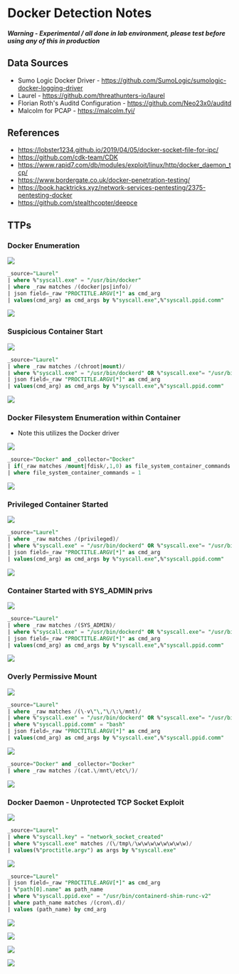 # Docker Detection Notes
##### Warning - Experimental / all done in lab environment, please test before using any of this in production

## Data Sources

- Sumo Logic Docker Driver - https://github.com/SumoLogic/sumologic-docker-logging-driver
- Laurel - https://github.com/threathunters-io/laurel
- Florian Roth's Auditd Configuration - https://github.com/Neo23x0/auditd
- Malcolm for PCAP - https://malcolm.fyi/

## References

- https://lobster1234.github.io/2019/04/05/docker-socket-file-for-ipc/
- https://github.com/cdk-team/CDK
- https://www.rapid7.com/db/modules/exploit/linux/http/docker_daemon_tcp/
- https://www.bordergate.co.uk/docker-penetration-testing/
- https://book.hacktricks.xyz/network-services-pentesting/2375-pentesting-docker
- https://github.com/stealthcopter/deepce

## TTPs

### Docker Enumeration 

![](20230826094147.png)

```sql
_source="Laurel" 
| where %"syscall.exe" = "/usr/bin/docker"
| where _raw matches /(docker|ps|info)/
| json field=_raw "PROCTITLE.ARGV[*]" as cmd_arg
| values(cmd_arg) as cmd_args by %"syscall.exe",%"syscall.ppid.comm"
```

![](20230826094119.png)

### Suspicious Container Start

![](20230826095126.png)

```sql
_source="Laurel" 
| where _raw matches /(chroot|mount)/
| where %"syscall.exe" = "/usr/bin/dockerd" OR %"syscall.exe"= "/usr/bin/docker"
| json field=_raw "PROCTITLE.ARGV[*]" as cmd_arg
| values(cmd_arg) as cmd_args by %"syscall.exe",%"syscall.ppid.comm"
```

![](20230826095147.png)

### Docker Filesystem Enumeration within Container

- Note this utilizes the Docker driver

![](20230826095731.png)

```sql
_source="Docker" and _collector="Docker"
| if(_raw matches /mount|fdisk/,1,0) as file_system_container_commands
| where file_system_container_commands = 1
```

![](20230826095750.png)

### Privileged Container Started

![](20230826100205.png)

```sql
_source="Laurel" 
| where _raw matches /(privileged)/
| where %"syscall.exe" = "/usr/bin/dockerd" OR %"syscall.exe"= "/usr/bin/docker"
| json field=_raw "PROCTITLE.ARGV[*]" as cmd_arg
| values(cmd_arg) as cmd_args by %"syscall.exe",%"syscall.ppid.comm"
```

![](20230826100223.png)

### Container Started with SYS_ADMIN privs

![](20230826100548.png)

```sql
_source="Laurel" 
| where _raw matches /(SYS_ADMIN)/
| where %"syscall.exe" = "/usr/bin/dockerd" OR %"syscall.exe"= "/usr/bin/docker"
| json field=_raw "PROCTITLE.ARGV[*]" as cmd_arg
| values(cmd_arg) as cmd_args by %"syscall.exe",%"syscall.ppid.comm"
```

![](20230826100614.png)

### Overly Permissive Mount

![](20230826101130.png)

```sql
_source="Laurel" 
| where _raw matches /(\-v\"\,"\/\:\/mnt)/
| where %"syscall.exe" = "/usr/bin/dockerd" OR %"syscall.exe"= "/usr/bin/docker"
| where %"syscall.ppid.comm" = "bash"
| json field=_raw "PROCTITLE.ARGV[*]" as cmd_arg
| values(cmd_arg) as cmd_args by %"syscall.exe",%"syscall.ppid.comm"
```

![](20230826102226.png)

```sql
_source="Docker" and _collector="Docker"
| where _raw matches /(cat.\/mnt\/etc\/)/
```

![](20230826102830.png)

### Docker Daemon - Unprotected TCP Socket Exploit

![](20230826103136.png)

```sql
_source="Laurel" 
| where %"syscall.key" = "network_socket_created"
| where %"syscall.exe" matches /(\/tmp\/\w\w\w\w\w\w\w\w)/
| values(%"proctitle.argv") as args by %"syscall.exe"
```

![](20230826103851.png)

```sql
_source="Laurel" 
| json field=_raw "PROCTITLE.ARGV[*]" as cmd_arg
| %"path[0].name" as path_name
| where %"syscall.ppid.exe" = "/usr/bin/containerd-shim-runc-v2"
| where path_name matches /(cron\.d)/
| values (path_name) by cmd_arg
```

![](20230826104442.png)

![](20230826104830.png)

![](20230826104950.png)

![](20230826105335.png)






